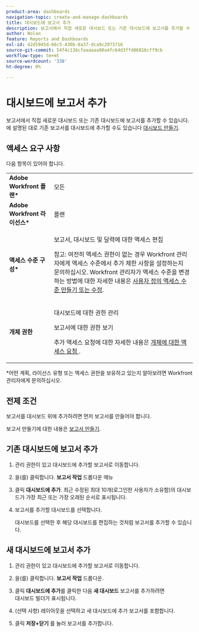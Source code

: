 ```yaml
---
product-area: dashboards
navigation-topic: create-and-manage-dashboards
title: 대시보드에 보고서 추가
description: 보고서에서 직접 새로운 대시보드 또는 기존 대시보드에 보고서를 추가할 수 있습니다. 기존 보고서를 대시보드에 추가할 수도 있습니다.
author: Nolan
feature: Reports and Dashboards
exl-id: 42d5945d-66c5-430b-8a37-dca9c2973716
source-git-commit: 54f4c136cfaaaaaa90a4fc64d3ffd06816cff9cb
workflow-type: tm+mt
source-wordcount: '338'
ht-degree: 0%

---
```


# 대시보드에 보고서 추가

보고서에서 직접 새로운 대시보드 또는 기존 대시보드에 보고서를 추가할 수 있습니다. 에 설명된 대로 기존 보고서를 대시보드에 추가할 수도 있습니다 [대시보드 만들기](../../../reports-and-dashboards/dashboards/creating-and-managing-dashboards/create-dashboard.md).

## 액세스 요구 사항

다음 항목이 있어야 합니다.

<table style="table-layout:auto"> 
 <col> 
 <col> 
 <tbody> 
  <tr> 
   <td role="rowheader"><strong>Adobe Workfront 플랜*</strong></td> 
   <td> <p>모든</p> </td> 
  </tr> 
  <tr> 
   <td role="rowheader"><strong>Adobe Workfront 라이선스*</strong></td> 
   <td> <p>플랜 </p> </td> 
  </tr> 
  <tr> 
   <td role="rowheader"><strong>액세스 수준 구성*</strong></td> 
   <td> <p>보고서, 대시보드 및 달력에 대한 액세스 편집</p> <p>참고: 여전히 액세스 권한이 없는 경우 Workfront 관리자에게 액세스 수준에서 추가 제한 사항을 설정하는지 문의하십시오. Workfront 관리자가 액세스 수준을 변경하는 방법에 대한 자세한 내용은 <a href="../../../administration-and-setup/add-users/configure-and-grant-access/create-modify-access-levels.md" class="MCXref xref">사용자 정의 액세스 수준 만들기 또는 수정</a>.</p> </td> 
  </tr> 
  <tr> 
   <td role="rowheader"><strong>개체 권한</strong></td> 
   <td> <p>대시보드에 대한 권한 관리</p> <p>보고서에 대한 권한 보기</p> <p>추가 액세스 요청에 대한 자세한 내용은 <a href="../../../workfront-basics/grant-and-request-access-to-objects/request-access.md" class="MCXref xref">개체에 대한 액세스 요청 </a>.</p> </td> 
  </tr> 
 </tbody> 
</table>

&#42;어떤 계획, 라이선스 유형 또는 액세스 권한을 보유하고 있는지 알아보려면 Workfront 관리자에게 문의하십시오.

## 전제 조건

보고서를 대시보드 위에 추가하려면 먼저 보고서를 만들어야 합니다.

보고서 만들기에 대한 내용은 [보고서 만들기](../../../reports-and-dashboards/reports/creating-and-managing-reports/create-report.md).

## 기존 대시보드에 보고서 추가

1. 관리 권한이 있고 대시보드에 추가할 보고서로 이동합니다.
1. 을(를) 클릭합니다. **보고서 작업** 드롭다운 메뉴
1. 클릭 **대시보드에 추가**. 최근 수정된 최대 10개(로그인한 사용자가 소유함)의 대시보드가 가장 최근 또는 가장 오래된 순서로 표시됩니다.
1. 보고서를 추가할 대시보드를 선택합니다.

   대시보드를 선택한 후 해당 대시보드를 편집하는 것처럼 보고서를 추가할 수 있습니다.

## 새 대시보드에 보고서 추가

1. 관리 권한이 있고 대시보드에 추가할 보고서로 이동합니다.
1. 을(를) 클릭합니다. **보고서 작업** 드롭다운.
1. 클릭 **대시보드에 추가**&#x200B;를 클릭한 다음 **새 대시보드** 보고서를 추가하려면\
   대시보드 빌더가 표시됩니다.

1. (선택 사항) 레이아웃을 선택하고 새 대시보드에 추가 보고서를 포함합니다.
1. 클릭 **저장+닫기** 를 눌러 보고서를 추가합니다.
